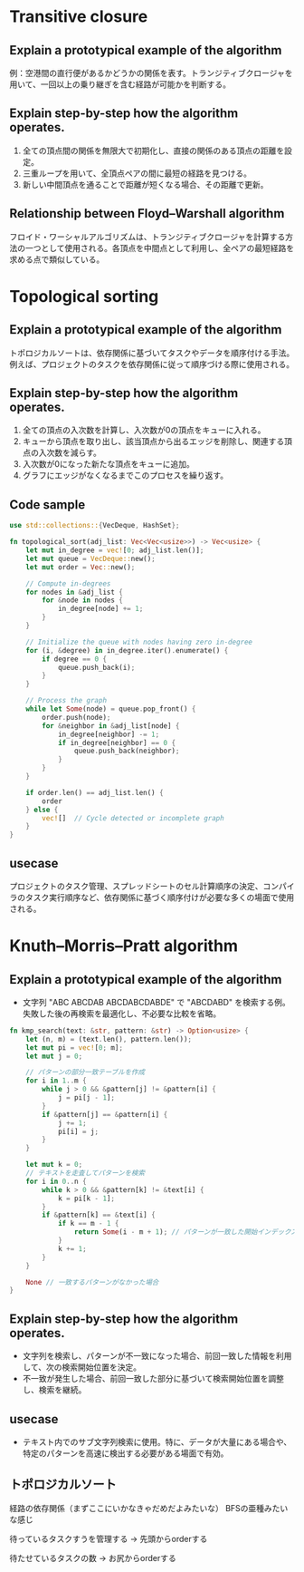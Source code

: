 # Transitive closure

## Explain a prototypical example of the algorithm
例：空港間の直行便があるかどうかの関係を表す。トランジティブクロージャを用いて、一回以上の乗り継ぎを含む経路が可能かを判断する。

## Explain step-by-step how the algorithm operates.
1. 全ての頂点間の関係を無限大で初期化し、直接の関係のある頂点の距離を設定。
2. 三重ループを用いて、全頂点ペアの間に最短の経路を見つける。
3. 新しい中間頂点を通ることで距離が短くなる場合、その距離で更新。

## Relationship between Floyd–Warshall algorithm
フロイド・ワーシャルアルゴリズムは、トランジティブクロージャを計算する方法の一つとして使用される。各頂点を中間点として利用し、全ペアの最短経路を求める点で類似している。


# Topological sorting

## Explain a prototypical example of the algorithm
トポロジカルソートは、依存関係に基づいてタスクやデータを順序付ける手法。例えば、プロジェクトのタスクを依存関係に従って順序づける際に使用される。

## Explain step-by-step how the algorithm operates.
1. 全ての頂点の入次数を計算し、入次数が0の頂点をキューに入れる。
2. キューから頂点を取り出し、該当頂点から出るエッジを削除し、関連する頂点の入次数を減らす。
3. 入次数が0になった新たな頂点をキューに追加。
4. グラフにエッジがなくなるまでこのプロセスを繰り返す。

## Code sample
```rust
use std::collections::{VecDeque, HashSet};

fn topological_sort(adj_list: Vec<Vec<usize>>) -> Vec<usize> {
    let mut in_degree = vec![0; adj_list.len()];
    let mut queue = VecDeque::new();
    let mut order = Vec::new();

    // Compute in-degrees
    for nodes in &adj_list {
        for &node in nodes {
            in_degree[node] += 1;
        }
    }

    // Initialize the queue with nodes having zero in-degree
    for (i, &degree) in in_degree.iter().enumerate() {
        if degree == 0 {
            queue.push_back(i);
        }
    }

    // Process the graph
    while let Some(node) = queue.pop_front() {
        order.push(node);
        for &neighbor in &adj_list[node] {
            in_degree[neighbor] -= 1;
            if in_degree[neighbor] == 0 {
                queue.push_back(neighbor);
            }
        }
    }

    if order.len() == adj_list.len() {
        order
    } else {
        vec![]  // Cycle detected or incomplete graph
    }
}
```

## usecase
プロジェクトのタスク管理、スプレッドシートのセル計算順序の決定、コンパイラのタスク実行順序など、依存関係に基づく順序付けが必要な多くの場面で使用される。


# Knuth–Morris–Pratt algorithm

## Explain a prototypical example of the algorithm
- 文字列 "ABC ABCDAB ABCDABCDABDE" で "ABCDABD" を検索する例。失敗した後の再検索を最適化し、不必要な比較を省略。

```rust
fn kmp_search(text: &str, pattern: &str) -> Option<usize> {
    let (n, m) = (text.len(), pattern.len());
    let mut pi = vec![0; m];
    let mut j = 0;

    // パターンの部分一致テーブルを作成
    for i in 1..m {
        while j > 0 && &pattern[j] != &pattern[i] {
            j = pi[j - 1];
        }
        if &pattern[j] == &pattern[i] {
            j += 1;
            pi[i] = j;
        }
    }

    let mut k = 0;
    // テキストを走査してパターンを検索
    for i in 0..n {
        while k > 0 && &pattern[k] != &text[i] {
            k = pi[k - 1];
        }
        if &pattern[k] == &text[i] {
            if k == m - 1 {
                return Some(i - m + 1); // パターンが一致した開始インデックスを返す
            }
            k += 1;
        }
    }

    None // 一致するパターンがなかった場合
}
```

## Explain step-by-step how the algorithm operates.
- 文字列を検索し、パターンが不一致になった場合、前回一致した情報を利用して、次の検索開始位置を決定。
- 不一致が発生した場合、前回一致した部分に基づいて検索開始位置を調整し、検索を継続。

## usecase
- テキスト内でのサブ文字列検索に使用。特に、データが大量にある場合や、特定のパターンを高速に検出する必要がある場面で有効。


## トポロジカルソート

経路の依存関係（まずここにいかなきゃだめだよみたいな）
BFSの亜種みたいな感じ

待っているタスクすうを管理する -> 先頭からorderする

待たせているタスクの数 -> お尻からorderする
